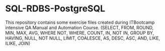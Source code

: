 # SQL-RDBS-PostgreSQL
This repository contains some exercise files created during ITBootcamp intensive QA Manual and Automation Course.
(SELECT, FROM, ROUND, MIN, MAX, AVG, WHERE NOT, WHERE, COUNT, IN, NOT IN, GROUP BY, HAVING, NULL, NOT NULL, LIMIT, COALESCE, AS, DESC, ASC, AND, LIKE, ILIKE, JOIN)
